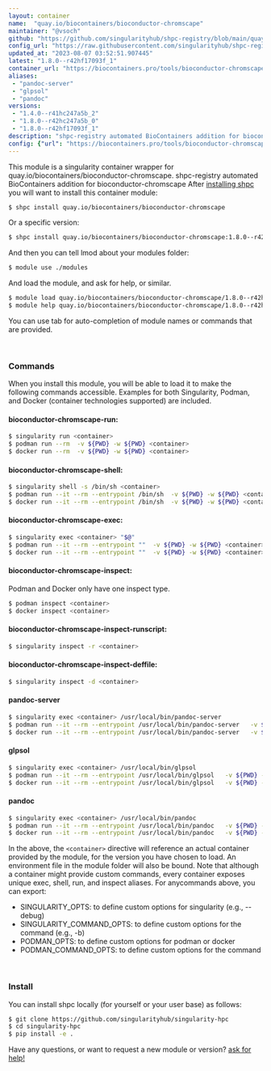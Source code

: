 ```yaml
---
layout: container
name:  "quay.io/biocontainers/bioconductor-chromscape"
maintainer: "@vsoch"
github: "https://github.com/singularityhub/shpc-registry/blob/main/quay.io/biocontainers/bioconductor-chromscape/container.yaml"
config_url: "https://raw.githubusercontent.com/singularityhub/shpc-registry/main/quay.io/biocontainers/bioconductor-chromscape/container.yaml"
updated_at: "2023-08-07 03:52:51.907445"
latest: "1.8.0--r42hf17093f_1"
container_url: "https://biocontainers.pro/tools/bioconductor-chromscape"
aliases:
 - "pandoc-server"
 - "glpsol"
 - "pandoc"
versions:
 - "1.4.0--r41hc247a5b_2"
 - "1.8.0--r42hc247a5b_0"
 - "1.8.0--r42hf17093f_1"
description: "shpc-registry automated BioContainers addition for bioconductor-chromscape"
config: {"url": "https://biocontainers.pro/tools/bioconductor-chromscape", "maintainer": "@vsoch", "description": "shpc-registry automated BioContainers addition for bioconductor-chromscape", "latest": {"1.8.0--r42hf17093f_1": "sha256:bda182c80bde85d9e93361b8c565ad6d24b8a407d4db8aca3e2679db0ab716c0"}, "tags": {"1.4.0--r41hc247a5b_2": "sha256:4dae9f97dfb806e221126735c10e9b996922615194df9cf0846434a57b5c8ecc", "1.8.0--r42hc247a5b_0": "sha256:130c607c31cde9c515d9788fb863aa7c02221c78a56a9d7babfcb771dfdd3c32", "1.8.0--r42hf17093f_1": "sha256:bda182c80bde85d9e93361b8c565ad6d24b8a407d4db8aca3e2679db0ab716c0"}, "docker": "quay.io/biocontainers/bioconductor-chromscape", "aliases": {"pandoc-server": "/usr/local/bin/pandoc-server", "glpsol": "/usr/local/bin/glpsol", "pandoc": "/usr/local/bin/pandoc"}}
---
```


This module is a singularity container wrapper for quay.io/biocontainers/bioconductor-chromscape.
shpc-registry automated BioContainers addition for bioconductor-chromscape
After [installing shpc](#install) you will want to install this container module:


```bash
$ shpc install quay.io/biocontainers/bioconductor-chromscape
```

Or a specific version:

```bash
$ shpc install quay.io/biocontainers/bioconductor-chromscape:1.8.0--r42hf17093f_1
```

And then you can tell lmod about your modules folder:

```bash
$ module use ./modules
```

And load the module, and ask for help, or similar.

```bash
$ module load quay.io/biocontainers/bioconductor-chromscape/1.8.0--r42hf17093f_1
$ module help quay.io/biocontainers/bioconductor-chromscape/1.8.0--r42hf17093f_1
```

You can use tab for auto-completion of module names or commands that are provided.

<br>

### Commands

When you install this module, you will be able to load it to make the following commands accessible.
Examples for both Singularity, Podman, and Docker (container technologies supported) are included.

#### bioconductor-chromscape-run:

```bash
$ singularity run <container>
$ podman run --rm  -v ${PWD} -w ${PWD} <container>
$ docker run --rm  -v ${PWD} -w ${PWD} <container>
```

#### bioconductor-chromscape-shell:

```bash
$ singularity shell -s /bin/sh <container>
$ podman run --it --rm --entrypoint /bin/sh  -v ${PWD} -w ${PWD} <container>
$ docker run --it --rm --entrypoint /bin/sh  -v ${PWD} -w ${PWD} <container>
```

#### bioconductor-chromscape-exec:

```bash
$ singularity exec <container> "$@"
$ podman run --it --rm --entrypoint ""  -v ${PWD} -w ${PWD} <container> "$@"
$ docker run --it --rm --entrypoint ""  -v ${PWD} -w ${PWD} <container> "$@"
```

#### bioconductor-chromscape-inspect:

Podman and Docker only have one inspect type.

```bash
$ podman inspect <container>
$ docker inspect <container>
```

#### bioconductor-chromscape-inspect-runscript:

```bash
$ singularity inspect -r <container>
```

#### bioconductor-chromscape-inspect-deffile:

```bash
$ singularity inspect -d <container>
```


#### pandoc-server

```bash
$ singularity exec <container> /usr/local/bin/pandoc-server
$ podman run --it --rm --entrypoint /usr/local/bin/pandoc-server   -v ${PWD} -w ${PWD} <container> -c " $@"
$ docker run --it --rm --entrypoint /usr/local/bin/pandoc-server   -v ${PWD} -w ${PWD} <container> -c " $@"
```


#### glpsol

```bash
$ singularity exec <container> /usr/local/bin/glpsol
$ podman run --it --rm --entrypoint /usr/local/bin/glpsol   -v ${PWD} -w ${PWD} <container> -c " $@"
$ docker run --it --rm --entrypoint /usr/local/bin/glpsol   -v ${PWD} -w ${PWD} <container> -c " $@"
```


#### pandoc

```bash
$ singularity exec <container> /usr/local/bin/pandoc
$ podman run --it --rm --entrypoint /usr/local/bin/pandoc   -v ${PWD} -w ${PWD} <container> -c " $@"
$ docker run --it --rm --entrypoint /usr/local/bin/pandoc   -v ${PWD} -w ${PWD} <container> -c " $@"
```



In the above, the `<container>` directive will reference an actual container provided
by the module, for the version you have chosen to load. An environment file in the
module folder will also be bound. Note that although a container
might provide custom commands, every container exposes unique exec, shell, run, and
inspect aliases. For anycommands above, you can export:

 - SINGULARITY_OPTS: to define custom options for singularity (e.g., --debug)
 - SINGULARITY_COMMAND_OPTS: to define custom options for the command (e.g., -b)
 - PODMAN_OPTS: to define custom options for podman or docker
 - PODMAN_COMMAND_OPTS: to define custom options for the command

<br>

### Install

You can install shpc locally (for yourself or your user base) as follows:

```bash
$ git clone https://github.com/singularityhub/singularity-hpc
$ cd singularity-hpc
$ pip install -e .
```

Have any questions, or want to request a new module or version? [ask for help!](https://github.com/singularityhub/singularity-hpc/issues)